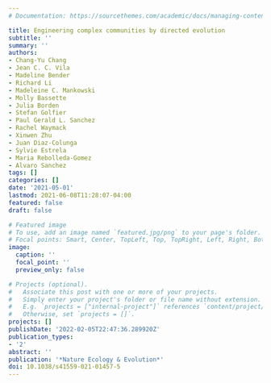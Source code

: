 ```yaml
---
# Documentation: https://sourcethemes.com/academic/docs/managing-content/

title: Engineering complex communities by directed evolution
subtitle: ''
summary: ''
authors:
- Chang-Yu Chang
- Jean C. C. Vila
- Madeline Bender
- Richard Li
- Madeleine C. Mankowski
- Molly Bassette
- Julia Borden
- Stefan Golfier
- Paul Gerald L. Sanchez
- Rachel Waymack
- Xinwen Zhu
- Juan Diaz-Colunga
- Sylvie Estrela
- Maria Rebolleda-Gomez
- Alvaro Sanchez
tags: []
categories: []
date: '2021-05-01'
lastmod: 2021-06-08T11:28:07-04:00
featured: false
draft: false

# Featured image
# To use, add an image named `featured.jpg/png` to your page's folder.
# Focal points: Smart, Center, TopLeft, Top, TopRight, Left, Right, BottomLeft, Bottom, BottomRight.
image:
  caption: ''
  focal_point: ''
  preview_only: false

# Projects (optional).
#   Associate this post with one or more of your projects.
#   Simply enter your project's folder or file name without extension.
#   E.g. `projects = ["internal-project"]` references `content/project/deep-learning/index.md`.
#   Otherwise, set `projects = []`.
projects: []
publishDate: '2022-02-05T22:47:36.289920Z'
publication_types:
- '2'
abstract: ''
publication: '*Nature Ecology & Evolution*'
doi: 10.1038/s41559-021-01457-5
---
```

